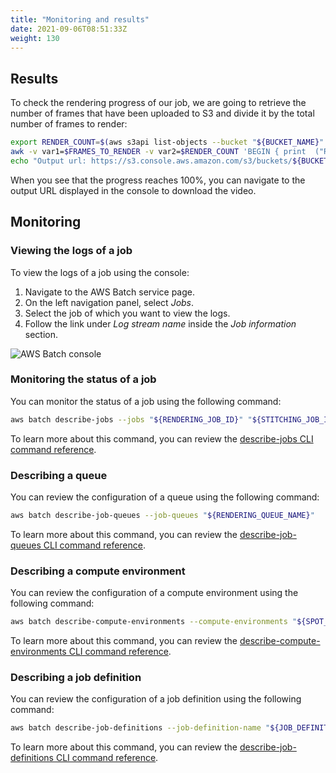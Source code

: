 ```yaml
---
title: "Monitoring and results"
date: 2021-09-06T08:51:33Z
weight: 130
---
```


## Results

To check the rendering progress of our job, we are going to retrieve the number of frames that have been uploaded to S3 and divide it by the total number of frames to render:

```bash
export RENDER_COUNT=$(aws s3api list-objects --bucket "${BUCKET_NAME}" --prefix "${JOB_NAME}/frames/" --output json --query "[length(Contents[])]" | jq -r '.[0]')
awk -v var1=$FRAMES_TO_RENDER -v var2=$RENDER_COUNT 'BEGIN { print  ("Rendering progress: " (var2 / var1) * 100 "% ==> " var2 " frames rendered.") }'
echo "Output url: https://s3.console.aws.amazon.com/s3/buckets/${BUCKET_NAME}?region=${AWS_DEFAULT_REGION}&prefix=${JOB_NAME}/output.mp4"
```

When you see that the progress reaches 100%, you can navigate to the output URL displayed in the console to download the video.

## Monitoring

### Viewing the logs of a job

To view the logs of a job using the console:

1. Navigate to the AWS Batch service page.
2. On the left navigation panel, select *Jobs*.
3. Select the job of which you want to view the logs.
4. Follow the link under *Log stream name* inside the *Job information* section.

![AWS Batch console](/images/rendering-with-batch/logs.png)

### Monitoring the status of a job

You can monitor the status of a job using the following command:

```bash
aws batch describe-jobs --jobs "${RENDERING_JOB_ID}" "${STITCHING_JOB_ID}"
```

To learn more about this command, you can review the [describe-jobs CLI command reference](https://docs.aws.amazon.com/cli/latest/reference/batch/describe-jobs.html).

### Describing a queue

You can review the configuration of a queue using the following command:

```bash
aws batch describe-job-queues --job-queues "${RENDERING_QUEUE_NAME}"
```

To learn more about this command, you can review the [describe-job-queues CLI command reference](https://docs.aws.amazon.com/cli/latest/reference/batch/describe-job-queues.html).

### Describing a compute environment

You can review the configuration of a compute environment using the following command:

```bash
aws batch describe-compute-environments --compute-environments "${SPOT_COMPUTE_ENV_NAME}" "${ONDEMAND_COMPUTE_ENV_NAME}"
```

To learn more about this command, you can review the [describe-compute-environments CLI command reference](https://docs.aws.amazon.com/cli/latest/reference/batch/describe-compute-environments.html).

### Describing a job definition

You can review the configuration of a job definition using the following command:

```bash
aws batch describe-job-definitions --job-definition-name "${JOB_DEFINITION_NAME}"
```

To learn more about this command, you can review the [describe-job-definitions CLI command reference](https://docs.aws.amazon.com/cli/latest/reference/batch/describe-job-definitions.html).
